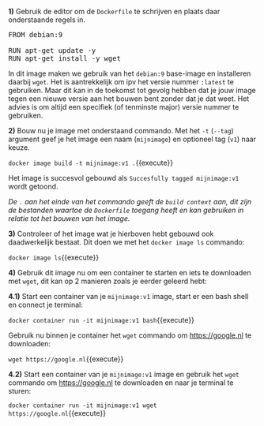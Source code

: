 **1)** Gebruik de editor om de `Dockerfile` te schrijven en plaats daar onderstaande regels in.

<pre class="file" data-filename="Dockerfile" data-target="replace">
FROM debian:9

RUN apt-get update -y
RUN apt-get install -y wget
</pre>

In dit image maken we gebruik van het `debian:9` base-image en installeren daarbij `wget`. 
Het is aantrekkelijk om ipv het versie nummer `:latest` te gebruiken. Maar dit kan in de toekomst tot gevolg hebben dat je jouw image tegen een nieuwe versie aan het bouwen bent zonder dat je dat weet. 
Het advies is om altijd een specifiek (of tenminste major) versie nummer te gebruiken.

**2)** Bouw nu je image met onderstaand commando. Met het `-t` (`--tag`) argument geef je het image een naam (`mijnimage`) en optioneel tag (`v1`) naar keuze.

`docker image build -t mijnimage:v1 .`{{execute}}

Het image is succesvol gebouwd als `Succesfully tagged mijnimage:v1` wordt getoond.

*De `.` aan het einde van het commando geeft de `build context` aan, dit zijn de bestanden waartoe de `Dockerfile` toegang heeft en kan gebruiken in relatie tot het bouwen van het image.*

**3)** Controleer of het image wat je hierboven hebt gebouwd ook daadwerkelijk bestaat. Dit doen we met het `docker image ls` commando:

`docker image ls`{{execute}}

**4)** Gebruik dit image nu om een container te starten en iets te downloaden met `wget`, dit kan op 2 manieren zoals je eerder geleerd hebt:

**4.1)** Start een container van je `mijnimage:v1` image, start er een bash shell en connect je terminal:

`docker container run -it mijnimage:v1 bash`{{execute}}

Gebruik nu binnen je container het `wget` commando om https://google.nl te downloaden:

`wget https://google.nl`{{execute}}

**4.2)** Start een container van je `mijnimage:v1` image en gebruik het `wget` commando om https://google.nl te downloaden en naar je terminal te sturen:

`docker container run -it mijnimage:v1 wget https://google.nl`{{execute}}
